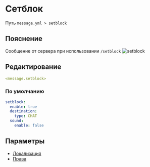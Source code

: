 # Сетблок
Путь `message.yml > setblock`

## Пояснение
Сообщение от сервера при использовании `/setblock`
![setblock](/setblock.png)

## Редактирование
```yaml
<message.setblock>
```

### По умолчанию
```yaml
setblock:
  enable: true
  destination:
    type: CHAT
  sound:
    enable: false
```

## Параметры

- [Локализация](/docs/localizations/ru_ru/message/setblock/)
- [Права](/docs/permission/message/setblock/)

<!--@include: @/parts/enable.md-->
<!--@include: @/parts/destination.md-->
<!--@include: @/parts/sound.md-->

